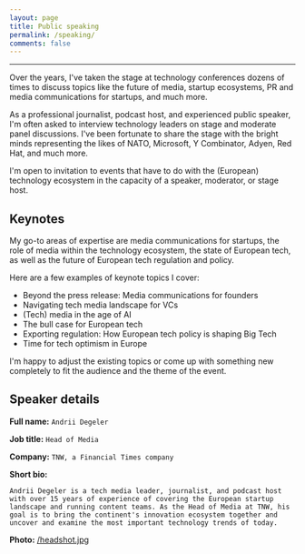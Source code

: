 ```yaml
---
layout: page
title: Public speaking
permalink: /speaking/
comments: false
---
```

---

Over the years, I've taken the stage at technology conferences dozens of times to discuss topics like the future of media, startup ecosystems, PR and media communications for startups, and much more. 

As a professional journalist, podcast host, and experienced public speaker, I'm often asked to interview technology leaders on stage and moderate panel discussions. I've been fortunate to share the stage with the bright minds representing the likes of NATO, Microsoft, Y Combinator, Adyen, Red Hat, and much more. 

I'm open to invitation to events that have to do with the (European) technology ecosystem in the capacity of a speaker, moderator, or stage host. 

## Keynotes

My go-to areas of expertise are media communications for startups, the role of media within the technology ecosystem, the state of European tech, as well as the future of European tech regulation and policy. 

Here are a few examples of keynote topics I cover: 

- Beyond the press release: Media communications for founders
- Navigating tech media landscape for VCs
- (Tech) media in the age of AI
- The bull case for European tech
- Exporting regulation: How European tech policy is shaping Big Tech
- Time for tech optimism in Europe

I'm happy to adjust the existing topics or come up with something new completely to fit the audience and the theme of the event. 

## Speaker details

**Full name:** ```Andrii Degeler```

**Job title:** ```Head of Media```

**Company:** ```TNW, a Financial Times company```

**Short bio:** 

```
Andrii Degeler is a tech media leader, journalist, and podcast host with over 15 years of experience of covering the European startup landscape and running content teams. As the Head of Media at TNW, his goal is to bring the continent's innovation ecosystem together and uncover and examine the most important technology trends of today.
```

**Photo:** [/headshot.jpg](https://shlema.me/assets/img/headshot.jpg)